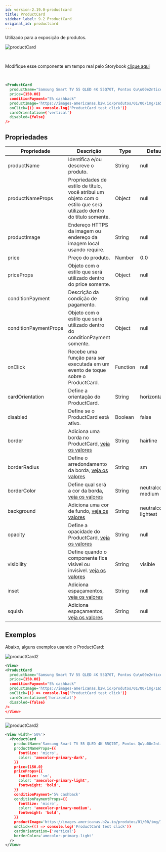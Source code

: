 ```yaml
---
id: version-2.19.0-productcard
title: ProductCard
sidebar_label: 9.2 ProductCard
original_id: productcard
---
```


Utilizado para a exposição de produtos.

![productCard](assets/images_components/v2.0.0/productCard.png)

<br>

Modifique esse componente em tempo real pelo Storybook [clique aqui](https://ame-miniapp-components.calindra.com.br/storybook/?path=/story/cards-productcard--basic)

<br>

```xml
<ProductCard
  productName="Samsung Smart TV 55 QLED 4K 55Q70T, Pontos Qu\u00e2nticos, HDR, Borda Infinita, Alexa built in, Modo Ambiente 3.0, Controle \u00danico, Visual Livre de Cabos"
  price={150.00}
  conditionPayment="5% cashback"
  productImage='https://images-americanas.b2w.io/produtos/01/00/img/1650696/9/1650696901P1.jpg'
  onClick={() => console.log('ProductCard test click')}
  cardOrientation={'vertical'}
  disabled={false}
/>
```

## Propriedades

| Propriedade           | Descrição                                                                                                          | Type     | Default               | Obrigatório |
|-----------------------|--------------------------------------------------------------------------------------------------------------------|----------|-----------------------|-------------|
| productName           | Identifica e/ou descreve o produto.                                                                                | String   | null                  | não         |
| productNameProps      | Propriedades de estilo de título, você atribui um objeto com o estilo que será utilizado dentro do título somente. | Object   | null                  | não         |
| productImage          | Endereço HTTPS da imagem ou endereço da imagem local usando require.                                               | String   | null                  | não         |
| price                 | Preço do produto.                                                                                                  | Number   | 0.0                   | não         |
| priceProps            | Objeto com o estilo que será utilizado dentro do price somente.                                                    | Object   | null                  | não         |
| conditionPayment      | Descrição da condição de pagamento.                                                                                | String   | null                  | não         |
| conditionPaymentProps | Objeto com o estilo que será utilizado dentro do conditionPayment somente.                                         | Object   | null                  | não         |
| onClick               | Recebe uma função para ser executada em um evento de toque sobre o ProductCard.                                    | Function | null                  | não         |
| cardOrientation       | Define a orientação do ProductCard.                                                                                | String   | horizontal            | não         |
| disabled              | Define se o ProductCard está ativo.                                                                                | Boolean  | false                 | não         |
| border                | Adiciona uma borda no ProductCard, [veja os valores](border.md)                                                    | String   | hairline              | não         |
| borderRadius          | Define o arredondamento da borda, [veja os valores](border.md)                                                     | String   | sm                    | não         |
| borderColor           | Define qual será a cor da borda, [veja os valores](color.md)                                                       | String   | neutralcolor-medium   | não         |
| background            | Adiciona uma cor de fundo, [veja os valores](color.md)                                                             | String   | neutralcolor-lightest | não         |
| opacity               | Define a opacidade do ProductCard, [veja os valores](opacity.md)                                                   | String   | null                  | não         |
| visibility            | Define quando o componente fica visível ou invisível.  [veja os valores](visibility.md)                            | String   | visible               | não         |
| inset                 | Adiciona espaçamentos,  [veja os valores](visibility.md)                                                           | String   | null                  | não         |
| squish                | Adiciona espaçamentos,  [veja os valores](visibility.md)                                                           | String   | null                  | não         |
## Exemplos

Abaixo, alguns exemplos usando o ProductCard:

![productCard2](assets/images_components/v2.0.0/productCard2.png)

```xml
<View>
<ProductCard
  productName="Samsung Smart TV 55 QLED 4K 55Q70T, Pontos Qu\u00e2nticos, HDR, Borda Infinita, Alexa built in, Modo Ambiente 3.0, Controle \u00danico, Visual Livre de Cabos"
  price={150.00}
  conditionPayment="5% cashback"
  productImage='https://images-americanas.b2w.io/produtos/01/00/img/1650696/9/1650696901P1.jpg'
  onClick={() => console.log('ProductCard test click')}
  cardOrientation={'horizontal'}
  disabled={false}
/>
</View>
```
--- 
![productCard2](assets/images_components/v2.19.0/productCard_ex2.png)

```xml
<View width='50%'>
  <ProductCard
    productName='Samsung Smart TV 55 QLED 4K 55Q70T, Pontos Qu\u00e2nticos, HDR, Borda Infinita, Alexa built in, Modo Ambiente 3.0, Controle \u00danico, Visual Livre de Cabos'
    productNameProps={{
      fontSize: 'micro',
      color: 'amecolor-primary-dark',
    }}
    price={150.0}
    priceProps={{
      fontSize: 'sm',
      color: 'amecolor-primary-light',
      fontweight: 'bold',
    }}
    conditionPayment='5% cashback'
    conditionPaymentProps={{
      fontSize: 'micro',
      color: 'amecolor-primary-medium',
      fontweight: 'bold',
    }}
    productImage='https://images-americanas.b2w.io/produtos/01/00/img/1650696/9/1650696901P1.jpg'
    onClick={() => console.log('ProductCard test click')}
    cardOrientation={'vertical'}
    borderColor='amecolor-primary-light'
  />
</View>
```
